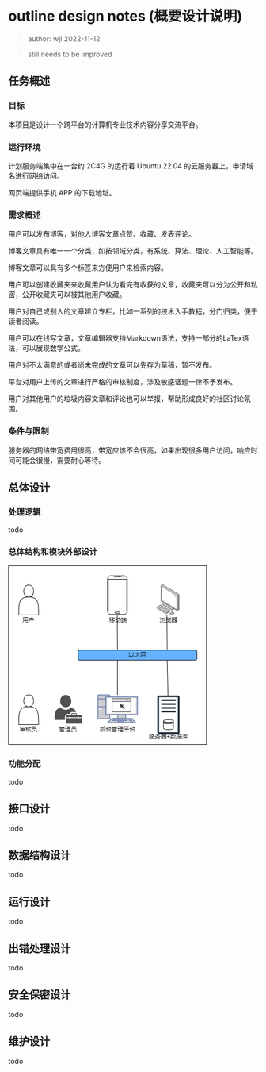# outline design notes (概要设计说明)

> author: wjl 2022-11-12

> still needs to be improved

## 任务概述

### 目标

本项目是设计一个跨平台的计算机专业技术内容分享交流平台。

### 运行环境

计划服务端集中在一台约 2C4G 的运行着 Ubuntu 22.04 的云服务器上，申请域名进行网络访问。

网页端提供手机 APP 的下载地址。

### 需求概述

用户可以发布博客，对他人博客文章点赞、收藏、发表评论。

博客文章具有唯一一个分类，如按领域分类，有系统、算法、理论、人工智能等。

博客文章可以具有多个标签来方便用户来检索内容。

用户可以创建收藏夹来收藏用户认为看完有收获的文章，收藏夹可以分为公开和私密，公开收藏夹可以被其他用户收藏。

用户对自己或别人的文章建立专栏，比如一系列的技术入手教程，分门归类，便于读者阅读。

用户可以在线写文章，文章编辑器支持Markdown语法，支持一部分的LaTex语法，可以展现数学公式。

用户对不太满意的或者尚未完成的文章可以先存为草稿，暂不发布。

平台对用户上传的文章进行严格的审核制度，涉及敏感话题一律不予发布。

用户对其他用户的垃圾内容文章和评论也可以举报，帮助形成良好的社区讨论氛围。

### 条件与限制

服务器的网络带宽费用很高，带宽应该不会很高，如果出现很多用户访问，响应时间可能会很慢，需要耐心等待。

## 总体设计

### 处理逻辑

todo

### 总体结构和模块外部设计

![](./img/system-structure-diagram.png)

### 功能分配

todo

## 接口设计

todo

## 数据结构设计

todo

## 运行设计

todo

## 出错处理设计

todo

## 安全保密设计

todo

## 维护设计

todo
